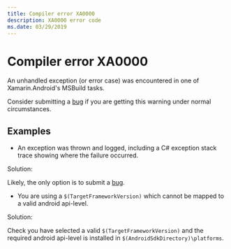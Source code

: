 ```yaml
---
title: Compiler error XA0000
description: XA0000 error code
ms.date: 03/29/2019
---
```

# Compiler error XA0000

An unhandled exception (or error case) was encountered in one of
Xamarin.Android's MSBuild tasks.

Consider submitting a [bug][bug] if you are getting this warning under
normal circumstances.

[bug]: https://github.com/xamarin/xamarin-android/wiki/Submitting-Bugs,-Feature-Requests,-and-Pull-Requests

## Examples

* An exception was thrown and logged, including a C# exception stack
  trace showing where the failure occurred.

Solution:

Likely, the only option is to submit a [bug][bug].

* You are using a `$(TargetFrameworkVersion)` which cannot be mapped
  to a valid android api-level. 

Solution:

Check you have selected a valid `$(TargetFrameworkVersion)` and the
required android api-level is installed in
`$(AndroidSdkDirectory)\platforms`.
